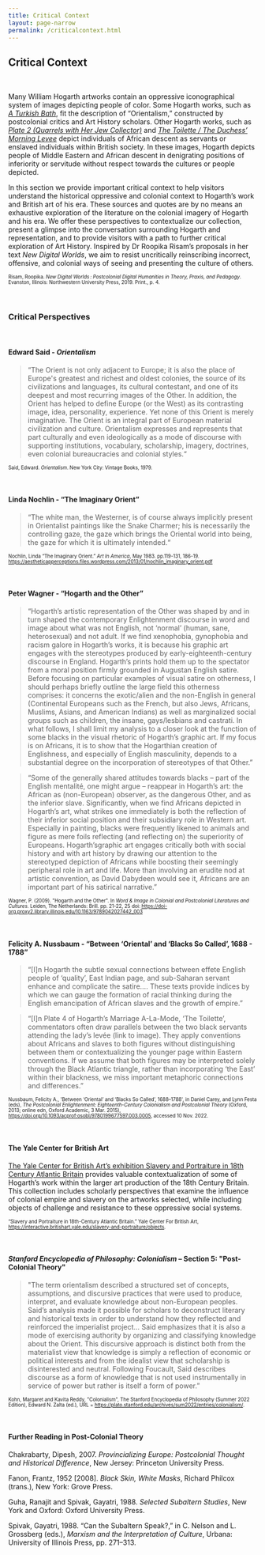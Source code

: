 ```yaml
---
title: Critical Context
layout: page-narrow
permalink: /criticalcontext.html
---
```


## **Critical Context**  

<p>
<br>
</p>

Many William Hogarth artworks contain an oppressive iconographical system of images depicting people of color. 
Some Hogarth works, such as [_A Turkish Bath_](https://digitalhogarth.github.io/item.html?id=coll080), fit the description of “Orientalism,” 
constructed by postcolonial critics and Art History scholars. Other Hogarth works, such as [_Plate 2 (Quarrels with Her Jew Collector)_](https://digitalhogarth.github.io/item.html?id=coll009) 
and [_The Toilette / The Duchess’ Morning Levee_](https://digitalhogarth.github.io/item.html?id=coll025) depict individuals of African descent 
as servants or enslaved individuals within British society. In these images, Hogarth depicts people of Middle Eastern and 
African descent in denigrating positions of inferiority or servitude without respect towards the cultures or people depicted.

In this section we provide important critical context to help visitors understand the historical oppressive and colonial 
context to Hogarth’s work and British art of his era. These sources and quotes are by no means an exhaustive exploration 
of the literature on the colonial imagery of Hogarth and his era. We offer these perspectives to contextualize our collection, 
present a glimpse into the conversation surrounding Hogarth and representation, and to provide visitors with a path to further 
critical exploration of Art History. Inspired by Dr Roopika Risam’s proposals in her text _New Digital Worlds_, we aim to resist 
uncritically reinscribing incorrect, offensive, and colonial ways of seeing and presenting the culture of others.


<span style="font-size:.7em"> Risam, Roopika. _New Digital Worlds : Postcolonial Digital Humanities in Theory, Praxis, and Pedagogy_. Evanston, Illinois: Northwestern University Press, 2019. Print., p. 4.</span>

<p>
<br>
</p>

### **Critical Perspectives**  

<p>
<br>
</p>

#### Edward Said - _Orientalism_ 


<blockquote>  “The Orient is not only adjacent to Europe; it is also the place of Europe's greatest and richest and oldest colonies, 
the source of its civilizations and languages, its cultural contestant, and one of its deepest and most recurring images 
of the Other. In addition, the Orient has helped to define Europe (or the West) as its contrasting image, idea, 
personality, experience. Yet none of this Orient is merely imaginative. The Orient is an integral part of European material 
civilization and culture. Orientalism expresses and represents that part culturally and even ideologically 
as a mode of discourse with supporting institutions, vocabulary, scholarship, imagery, doctrines, even colonial 
bureaucracies and colonial styles.“ </blockquote>



<span style="font-size:.7em">Said, Edward. _Orientalism_. New York City: Vintage Books, 1979.</span> 

<p>
<br>
</p>

#### Linda Nochlin - “The Imaginary Orient”

<blockquote>  “The white man, the Westerner, is of course always implicitly present in Orientalist paintings like the Snake Charmer; 
his is necessarily the controlling gaze, the gaze which brings the Oriental world into being, the gaze for which it is 
ultimately intended.“ </blockquote>

<span style="font-size:.7em"> Nochlin, Linda “The Imaginary Orient.” _Art In America_, May 1983. pp.119-131, 186-19. https://aestheticapperceptions.files.wordpress.com/2013/01/nochlin_imaginary_orient.pdf </span>  

<p>
<br>
</p>

#### Peter Wagner - “Hogarth and the Other”

<blockquote>  “Hogarth’s artistic representation of the Other was shaped by and in turn shaped the contemporary Enlightenment discourse 
in word and image about what was not English, not ‘normal’ (human, sane, heterosexual) and not adult. If we find xenophobia, 
gynophobia and racism galore in Hogarth’s works, it is because his graphic art engages with the stereotypes produced by 
early-eighteenth-century discourse in England. Hogarth’s prints hold them up to the spectator from a moral position 
firmly grounded in Augustan English satire. Before focusing on particular examples of visual satire on otherness, 
I should perhaps briefly outline the large field this otherness comprises: it concerns the exotic/alien and the non-English 
in general (Continental Europeans such as the French, but also Jews, Africans, Muslims, Asians, and American Indians) 
as well as marginalized social groups such as children, the insane, gays/lesbians and castrati. In what follows, I shall 
limit my analysis to a closer look at the function of some blacks in the visual rhetoric of Hogarth’s graphic art. 
If my focus is on Africans, it is to show that the Hogarthian creation of Englishness, and especially of English masculinity, 
depends to a substantial degree on the incorporation of stereotypes of that Other.” </blockquote>

<blockquote>  “Some of the generally shared attitudes towards blacks – part of the English mentalité, one might argue – reappear in 
Hogarth’s art: the African as (non-European) observer, as the dangerous Other, and as the inferior slave. 
Significantly, when we find Africans depicted in Hogarth’s art, what strikes one immediately is both the reflection 
of their inferior social position and their subsidiary role in Western art. Especially in painting, blacks were frequently 
likened to animals and figure as mere foils reflecting (and reflecting on) the superiority of Europeans. Hogarth’sgraphic 
art engages critically both with social history and with art history by drawing our attention to the stereotyped depiction 
of Africans while boosting their seemingly peripheral role in art and life. More than involving an erudite nod at artistic 
convention, as David Dabydeen would see it, Africans are an important part of his satirical narrative.” </blockquote>


<span style="font-size:.7em">Wagner, P. (2009). "Hogarth and the Other". In _Word & Image in Colonial and Postcolonial Literatures and Cultures_. Leiden, The Netherlands: Brill. pp. 21-22, 25 doi: https://doi-org.proxy2.library.illinois.edu/10.1163/9789042027442_003 </span> 

<p>
<br>
</p>

#### Felicity A. Nussbaum - “Between ‘Oriental’ and ‘Blacks So Called’, 1688 - 1788”

<blockquote>  “[I]n Hogarth the subtle sexual connections between effete English people of ‘quality’, East Indian page, and sub-Saharan 
servant enhance and complicate the satire…. These texts provide indices by which we can gauge the formation of racial 
thinking during the English emancipation of African slaves and the growth of empire.” </blockquote> 

<blockquote>  “[I]n Plate 4 of Hogarth’s Marriage A-La-Mode, ‘The Toilette’, commentators often draw parallels between the two black 
servants attending the lady’s levée (link to image). They apply conventions about Africans and slaves to both figures 
without distinguishing between them or contextualizing the younger page within Eastern conventions. If we assume that 
both figures may be interpreted solely through the Black Atlantic triangle, rather than incorporating ‘the East’ within 
their blackness, we miss important metaphoric connections and differences.” </blockquote> 

<span style="font-size:.7em">Nussbaum, Felicity A., 'Between ‘Oriental’ and ‘Blacks So Called’, 1688–1788', in Daniel Carey, and Lynn Festa (eds), _The Postcolonial Enlightenment: Eighteenth-Century Colonialism and Postcolonial Theory_ (Oxford, 2013; online edn, Oxford Academic, 3 Mar. 2015), https://doi.org/10.1093/acprof:osobl/9780199677597.003.0005, accessed 10 Nov. 2022.</span>
  
<p>
<br>
</p>

#### The Yale Center for British Art

[The Yale Center for British Art’s exhibition Slavery and Portraiture in 18th Century Atlantic Britain](https://interactive.britishart.yale.edu/slavery-and-portraiture/objects) provides valuable contextualization of some of Hogarth’s work within the larger art production of the 18th Century Britain. This collection includes scholarly perspectives that examine the influence of colonial empire and slavery on the artworks selected, while including objects of challenge and resistance to these oppressive social systems.

<span style="font-size:.7em">“Slavery and Portraiture in 18th-Century Atlantic Britain.” Yale Center For British Art, https://interactive.britishart.yale.edu/slavery-and-portraiture/objects. </span>

<p>
<br>
</p>

#### _Stanford Encyclopedia of Philosophy: Colonialism_ – Section 5: "Post-Colonial Theory"

<blockquote>  "The term orientalism described a structured set of concepts, assumptions, and discursive practices that were used to produce, interpret, and evaluate knowledge about non-European peoples. Said’s analysis made it possible for scholars to deconstruct literary and historical texts in order to understand how they reflected and reinforced the imperialist project…
Said emphasizes that it is also a mode of exercising authority by organizing and classifying knowledge about the Orient. 
This discursive approach is distinct both from the materialist view that knowledge is simply a reflection of economic or political interests and from the idealist view that scholarship is disinterested and neutral. Following Foucault, 
Said describes discourse as a form of knowledge that is not used instrumentally in service of power but rather is itself a form of power.” </blockquote> 

<span style="font-size:.7em"> Kohn, Margaret and Kavita Reddy, "Colonialism", The Stanford Encyclopedia of Philosophy (Summer 2022 Edition), Edward N. Zalta (ed.), URL = <https://plato.stanford.edu/archives/sum2022/entries/colonialism/>.</span>  

<p>
<br>
</p>

#### Further Reading in Post-Colonial Theory

Chakrabarty, Dipesh, 2007. _Provincializing Europe: Postcolonial Thought and Historical Difference_, New Jersey: Princeton University Press.

Fanon, Frantz, 1952 [2008]. _Black Skin, White Masks_, Richard Philcox (trans.), New York: Grove Press.

Guha, Ranajit and Spivak, Gayatri, 1988. _Selected Subaltern Studies_, New York and Oxford: Oxford University Press.

Spivak, Gayatri, 1988. “Can the Subaltern Speak?,” in C. Nelson and L. Grossberg (eds.), _Marxism and the Interpretation of Culture_, Urbana: University of Illinois Press, pp. 271–313.  

